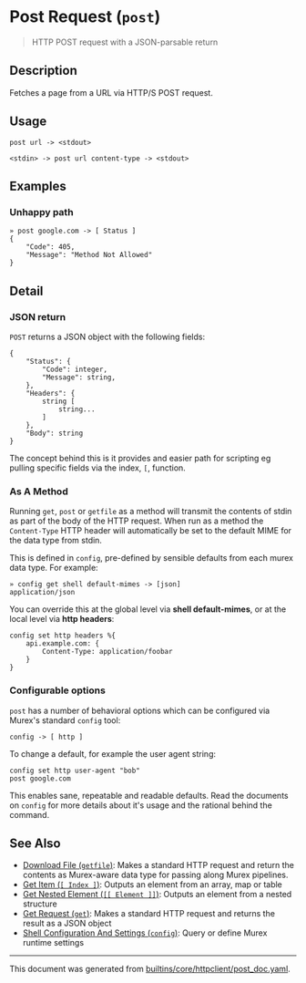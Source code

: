 # Post Request (`post`)

> HTTP POST request with a JSON-parsable return

## Description

Fetches a page from a URL via HTTP/S POST request.

## Usage

```
post url -> <stdout>

<stdin> -> post url content-type -> <stdout>
```

## Examples

### Unhappy path

```
» post google.com -> [ Status ] 
{
    "Code": 405,
    "Message": "Method Not Allowed"
}
```

## Detail

### JSON return

`POST` returns a JSON object with the following fields:

```
{
    "Status": {
        "Code": integer,
        "Message": string,
    },
    "Headers": {
        string [
            string...
        ]
    },
    "Body": string
}
```

The concept behind this is it provides and easier path for scripting eg pulling
specific fields via the index, `[`, function.

### As A Method

Running `get`, `post` or `getfile` as a method will transmit the contents of
stdin as part of the body of the HTTP request. When run as a method the
`Content-Type` HTTP header will automatically be set to the default MIME for
the data type from stdin.

This is defined in `config`, pre-defined by sensible defaults from each murex
data type. For example:

```
» config get shell default-mimes -> [json]
application/json
```

You can override this at the global level via **shell default-mimes**, or at
the local level via **http headers**:

```
config set http headers %{
    api.example.com: {
        Content-Type: application/foobar
    }
}
```

### Configurable options

`post` has a number of behavioral options which can be configured via Murex's
standard `config` tool:

```
config -> [ http ]
```

To change a default, for example the user agent string:

```
config set http user-agent "bob"
post google.com
```

This enables sane, repeatable and readable defaults. Read the documents on
`config` for more details about it's usage and the rational behind the command.

## See Also

* [Download File (`getfile`)](../commands/getfile.md):
  Makes a standard HTTP request and return the contents as Murex-aware data type for passing along Murex pipelines.
* [Get Item (`[ Index ]`)](../parser/item-index.md):
  Outputs an element from an array, map or table
* [Get Nested Element (`[[ Element ]]`)](../parser/element.md):
  Outputs an element from a nested structure
* [Get Request (`get`)](../commands/get.md):
  Makes a standard HTTP request and returns the result as a JSON object
* [Shell Configuration And Settings (`config`)](../commands/config.md):
  Query or define Murex runtime settings

<hr/>

This document was generated from [builtins/core/httpclient/post_doc.yaml](https://github.com/lmorg/murex/blob/master/builtins/core/httpclient/post_doc.yaml).